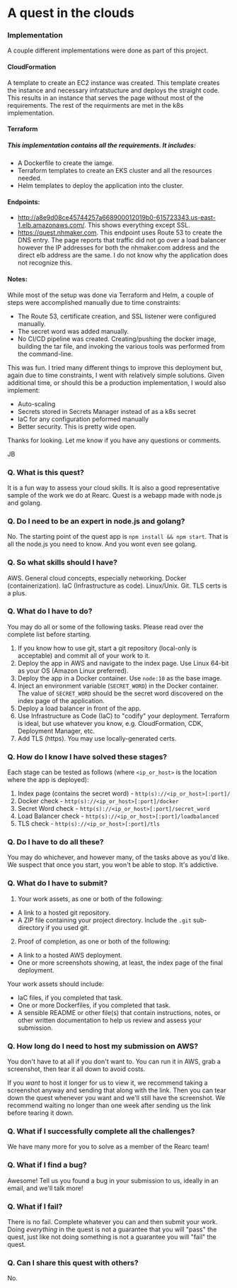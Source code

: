 # A quest in the clouds

### Implementation

A couple different implementations were done as part of this project.

#### CloudFormation
A template to create an EC2 instance was created. This template creates the instance and necessary infratstucture and deploys the straight code. This results in an instance that serves the page without most of the requirements. The rest of the requirments are met in the k8s implementation.

#### Terraform

##### This implementation contains all the requirements. It includes:
  - A Dockerfile to create the iamge.
  - Terraform templates to create an EKS cluster and all the resources needed.
  - Helm templates to deploy the application into the cluster.
  
#### Endpoints:
  - http://a8e9d08ce45744257a668900012019b0-615723343.us-east-1.elb.amazonaws.com/. This shows everything except SSL.
  - https://quest.nhmaker.com. This endpoint uses Route 53 to create the DNS entry. The page reports that traffic did not go over a load balancer however the IP addresses for both the nhmaker.com address and the direct elb address are the same. I do not know why the application does not recognize this.

#### Notes:
While most of the setup was done via Terraform and Helm, a couple of steps were accomplished manually due to time constraints:
  - The Route 53, certificate creation, and SSL listener were configured manually.
  - The secret word was added manually.
  - No CI/CD pipeline was created. Creating/pushing the docker image, building the tar file, and invoking the various tools was performed from the command-line.

This was fun. I tried many different things to improve this deployment but, again due to time constraints, I went with relatively simple solutions. Given additional time, or should this be a production implementation, I would also implement:
  - Auto-scaling
  - Secrets stored in Secrets Manager instead of as a k8s secret
  - IaC for any configuration peformed manually
  - Better security. This is pretty wide open.

Thanks for looking. Let me know if you have any questions or comments.

JB

### Q. What is this quest?

It is a fun way to assess your cloud skills. It is also a good representative sample of the work we do at Rearc. Quest is a webapp made with node.js and golang.

### Q. Do I need to be an expert in node.js and golang?

No. The starting point of the quest app is `npm install && npm start`. That is all the node.js you need to know. And you wont even see golang.

### Q. So what skills should I have?

AWS. General cloud concepts, especially networking. Docker (containerization). IaC (Infrastructure as code). Linux/Unix. Git. TLS certs is a plus.

### Q. What do I have to do?

You may do all or some of the following tasks. Please read over the complete list before starting.

1. If you know how to use git, start a git repository (local-only is acceptable) and commit all of your work to it.
2. Deploy the app in AWS and navigate to the index page. Use Linux 64-bit as your OS (Amazon Linux preferred).
3. Deploy the app in a Docker container. Use `node:10` as the base image.
4. Inject an environment variable (`SECRET_WORD`) in the Docker container. The value of `SECRET_WORD` should be the secret word discovered on the index page of the application.
5. Deploy a load balancer in front of the app.
6. Use Infrastructure as Code (IaC) to "codify" your deployment. Terraform is ideal, but use whatever you know, e.g. CloudFormation, CDK, Deployment Manager, etc.
7. Add TLS (https). You may use locally-generated certs.

### Q. How do I know I have solved these stages?

Each stage can be tested as follows (where `<ip_or_host>` is the location where the app is deployed):

1. Index page (contains the secret word) - `http(s)://<ip_or_host>[:port]/`
2. Docker check - `http(s)://<ip_or_host>[:port]/docker`
3. Secret Word check - `http(s)://<ip_or_host>[:port]/secret_word`
4. Load Balancer check  - `http(s)://<ip_or_host>[:port]/loadbalanced`
5. TLS check - `http(s)://<ip_or_host>[:port]/tls`

### Q. Do I have to do all these?

You may do whichever, and however many, of the tasks above as you'd like. We suspect that once you start, you won't be able to stop. It's addictive.

### Q. What do I have to submit?

1. Your work assets, as one or both of the following:
  - A link to a hosted git repository.
  - A ZIP file containing your project directory. Include the `.git` sub-directory if you used git.
2. Proof of completion, as one or both of the following:
  - A link to a hosted AWS deployment.
  - One or more screenshots showing, at least, the index page of the final deployment.

Your work assets should include:

- IaC files, if you completed that task.
- One or more Dockerfiles, if you completed that task.
- A sensible README or other file(s) that contain instructions, notes, or other written documentation to help us review and assess your submission.

### Q. How long do I need to host my submission on AWS?

You don't have to at all if you don't want to. You can run it in AWS, grab a screenshot, then tear it all down to avoid costs.

If you _want_ to host it longer for us to view it, we recommend taking a screenshot anyway and sending that along with the link. Then you can tear down the quest whenever you want and we'll still have the screenshot. We recommend waiting no longer than one week after sending us the link before tearing it down.

### Q. What if I successfully complete all the challenges?

We have many more for you to solve as a member of the Rearc team!

### Q. What if I find a bug?

Awesome! Tell us you found a bug in your submission to us, ideally in an email, and we'll talk more!

### Q. What if I fail?

There is no fail. Complete whatever you can and then submit your work. Doing _everything_ in the quest is not a guarantee that you will "pass" the quest, just like not doing something is not a guarantee you will "fail" the quest.

### Q. Can I share this quest with others?

No.
